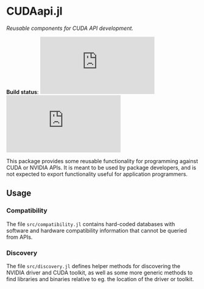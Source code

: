 CUDAapi.jl
==========

*Reusable components for CUDA API development.*

**Build status**: [![][buildbot-julia06-img]][buildbot-julia06-url] [![][buildbot-juliadev-img]][buildbot-juliadev-url]

[buildbot-julia06-img]: http://ci.maleadt.net/shields/build.php?builder=CUDAapi-julia06-x86-64bit&name=julia%200.6
[buildbot-julia06-url]: http://ci.maleadt.net/shields/url.php?builder=CUDAapi-julia06-x86-64bit
[buildbot-juliadev-img]: http://ci.maleadt.net/shields/build.php?builder=CUDAapi-juliadev-x86-64bit&name=julia%20dev
[buildbot-juliadev-url]: http://ci.maleadt.net/shields/url.php?builder=CUDAapi-juliadev-x86-64bit


This package provides some reusable functionality for programming against CUDA or NVIDIA
APIs. It is meant to be used by package developers, and is not expected to export
functionality useful for application programmers.



Usage
-----


### Compatibility

The file `src/compatibility.jl` contains hard-coded databases with software and hardware
compatibility information that cannot be queried from APIs.


### Discovery

The file `src/discovery.jl` defines helper methods for discovering the NVIDIA driver and
CUDA toolkit, as well as some more generic methods to find libraries and binaries relative
to eg. the location of the driver or toolkit.
